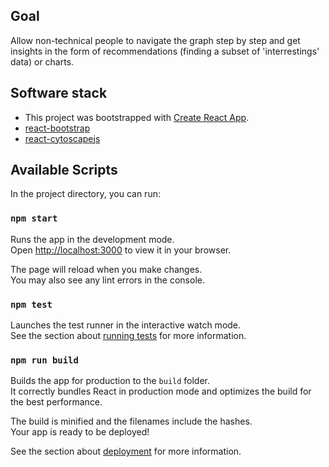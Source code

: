
## Goal

Allow non-technical people to navigate the graph step by step and get insights in the form of
recommendations (finding a subset of 'interrestings' data) or charts. 

## Software stack
- This project was bootstrapped with [Create React App](https://github.com/facebook/create-react-app).
- [react-bootstrap](https://react-bootstrap.github.io/)
- [react-cytoscapejs](https://github.com/plotly/react-cytoscapejs)



## Available Scripts

In the project directory, you can run:

### `npm start`

Runs the app in the development mode.\
Open [http://localhost:3000](http://localhost:3000) to view it in your browser.

The page will reload when you make changes.\
You may also see any lint errors in the console.

### `npm test`

Launches the test runner in the interactive watch mode.\
See the section about [running tests](https://facebook.github.io/create-react-app/docs/running-tests) for more information.

### `npm run build`

Builds the app for production to the `build` folder.\
It correctly bundles React in production mode and optimizes the build for the best performance.

The build is minified and the filenames include the hashes.\
Your app is ready to be deployed!

See the section about [deployment](https://facebook.github.io/create-react-app/docs/deployment) for more information.
